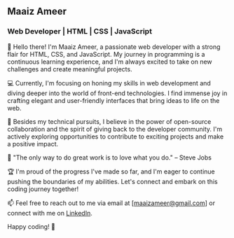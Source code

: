 ## Maaiz Ameer

### Web Developer | HTML | CSS | JavaScript

👋 Hello there! I'm Maaiz Ameer, a passionate web developer with a strong flair for HTML, CSS, and JavaScript. My journey in programming is a continuous learning experience, and I'm always excited to take on new challenges and create meaningful projects.

💻 Currently, I'm focusing on honing my skills in web development and diving deeper into the world of front-end technologies. I find immense joy in crafting elegant and user-friendly interfaces that bring ideas to life on the web.

🚀 Besides my technical pursuits, I believe in the power of open-source collaboration and the spirit of giving back to the developer community. I'm actively exploring opportunities to contribute to exciting projects and make a positive impact.

🌱 "The only way to do great work is to love what you do." – Steve Jobs

🏆 I'm proud of the progress I've made so far, and I'm eager to continue pushing the boundaries of my abilities. Let's connect and embark on this coding journey together!

📫 Feel free to reach out to me via email at [maaizameer@gmail.com] or connect with me on [LinkedIn]((https://www.linkedin.com/in/maaiz-ameer-36ba6a244/)).

Happy coding! 🚀

